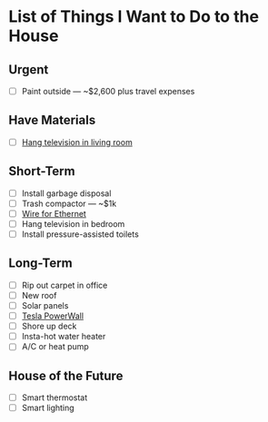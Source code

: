 # List of Things I Want to Do to the House

## Urgent

* [ ] Paint outside &mdash; ~$2,600 plus travel expenses

## Have Materials

* [ ] [Hang television in living room](hang-televisions.md)

## Short-Term

* [ ] Install garbage disposal
* [ ] Trash compactor &mdash; ~$1k
* [ ] [Wire for Ethernet](ethernet.md)
* [ ] Hang television in bedroom
* [ ] Install pressure-assisted toilets

## Long-Term

* [ ] Rip out carpet in office
* [ ] New roof
* [ ] Solar panels
* [ ] [Tesla PowerWall](http://www.teslamotors.com/powerwall)
* [ ] Shore up deck
* [ ] Insta-hot water heater
* [ ] A/C or heat pump

## House of the Future

* [ ] Smart thermostat
* [ ] Smart lighting
